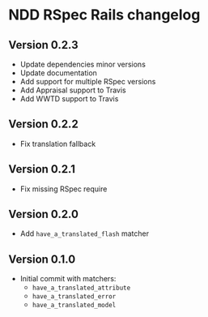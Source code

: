 # NDD RSpec Rails changelog

## Version 0.2.3

- Update dependencies minor versions
- Update documentation
- Add support for multiple RSpec versions
- Add Appraisal support to Travis
- Add WWTD support to Travis

## Version 0.2.2

- Fix translation fallback

## Version 0.2.1

- Fix missing RSpec require

## Version 0.2.0

- Add `have_a_translated_flash` matcher

## Version 0.1.0

- Initial commit with matchers:
    - `have_a_translated_attribute`
    - `have_a_translated_error`
    - `have_a_translated_model`
